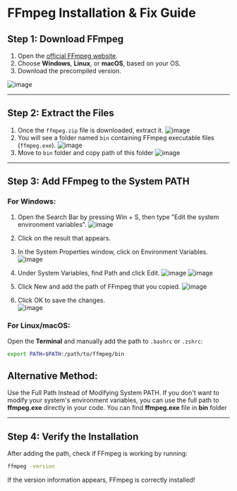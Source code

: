# FFmpeg Installation & Fix Guide

## **Step 1: Download FFmpeg**  
1. Open the [official FFmpeg website](https://ffmpeg.org/download.html).  
2. Choose **Windows**, **Linux**, or **macOS**, based on your OS.  
3. Download the precompiled version.

![image](https://github.com/user-attachments/assets/bf34bcf6-2bd6-4b95-977a-22d876152795)


---

## **Step 2: Extract the Files**  
1. Once the `ffmpeg.zip` file is downloaded, extract it.
![image](https://github.com/user-attachments/assets/d749cd3b-6fc2-4a2e-8529-cf72a8a2e0be)
3. You will see a folder named `bin` containing FFmpeg executable files (`ffmpeg.exe`).
![image](https://github.com/user-attachments/assets/73efb660-b333-401b-adfc-56c87bc6b73b) 
5. Move to `bin` folder and copy path of this folder
![image](https://github.com/user-attachments/assets/a8e95cef-9c02-4f28-b7c9-c5ea7363e47d)

---

## **Step 3: Add FFmpeg to the System PATH**  
### **For Windows:**  
1. Open the Search Bar by pressing Win + S, then type "Edit the system environment variables".
![image](https://github.com/user-attachments/assets/7ca611b9-5ded-4040-9b98-ab39375dfd60)
2. Click on the result that appears.
3. In the System Properties window, click on Environment Variables.
![image](https://github.com/user-attachments/assets/25193003-2a0a-4404-8fb1-dc092af639f7)
4. Under System Variables, find Path and click Edit.
![image](https://github.com/user-attachments/assets/8dfd3e79-a985-49f4-be69-41bf581d799c)
![image](https://github.com/user-attachments/assets/bf83323e-90c1-49e3-a22a-d75876160084)

5. Click New and add the path of FFmpeg that you copied.
![image](https://github.com/user-attachments/assets/e3b869d6-7f60-40bf-b199-1de32910b734)

6. Click OK to save the changes.  
![image](https://github.com/user-attachments/assets/9049c226-1ea6-4a54-925f-17fae693c47d)

### **For Linux/macOS:**  
Open the **Terminal** and manually add the path to `.bashrc` or `.zshrc`:  
```bash
export PATH=$PATH:/path/to/ffmpeg/bin
```

## Alternative Method:
Use the Full Path Instead of Modifying System PATH.
If you don't want to modify your system's environment variables, you can use the full path to **ffmpeg.exe** directly in your code. You can find **ffmpeg.exe** file in **bin** folder

---

## Step 4: Verify the Installation
After adding the path, check if FFmpeg is working by running:
```bash
ffmpeg -version
```
If the version information appears, FFmpeg is correctly installed!
